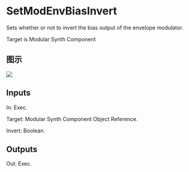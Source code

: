 # SetModEnvBiasInvert

Sets whether or not to invert the bias output of the envelope modulator.

Target is Modular Synth Component

## 图示

![]($-20221218-21075943.png)

## Inputs

In: Exec.

Target: Modular Synth Component Object Reference.

Invert: Boolean.  

## Outputs

Out: Exec.

